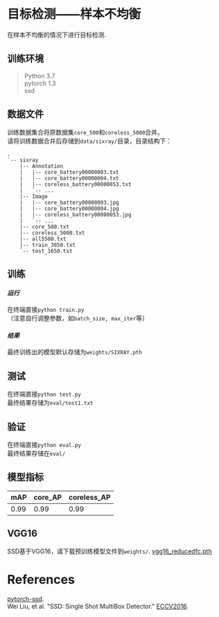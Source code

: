 # 目标检测——样本不均衡
在样本不均衡的情况下进行目标检测.

## 训练环境 
>  Python 3.7  
>  pytorch 1.3  
>  ssd

## 数据文件
训练数据集合将原数据集`core_500`和`coreless_5000`合并。  
请将训练数据合并后存储到`data/sixray/`目录，目录结构下：

```
.
`-- sixray
    |-- Annotation
    |   |-- core_battery00000003.txt
    |   |-- core_battery00000004.txt
    |   |-- coreless_battery00000053.txt
    |   `-- ...
    |-- Image
    |   |-- core_battery00000003.jpg
    |   |-- core_battery00000004.jpg 
    |   |-- coreless_battery00000053.jpg
    |   `-- ...
    |-- core_500.txt
    |-- coreless_5000.txt
    |-- all5500.txt
    |-- train_3850.txt
    `-- test_1650.txt
```

## 训练
#### _运行_
在终端直接`python train.py`  
（注意自行调整参数，如`batch_size, max_iter`等）

#### _结果_
最终训练出的模型默认存储为`weights/SIXRAY.pth`

## 测试
在终端直接`python test.py`  
最终结果存储为`eval/test1.txt`
## 验证
在终端直接`python eval.py`  
最终结果存储在`eval/`
## 模型指标

| mAP    | core_AP | coreless_AP |
| ------ | ------- | ----------- |
| 0.99 |  0.99 | 0.99      |


## VGG16
SSD基于VGG16，请下载预训练模型文件到`weights/`.
[vgg16_reducedfc.pth](https://s3.amazonaws.com/amdegroot-models/)

# References

[pytorch-ssd](https://github.com/amdegroot/ssd.pytorch).  
Wei Liu, et al. "SSD: Single Shot MultiBox Detector." [ECCV2016](http://arxiv.org/abs/1512.02325).
